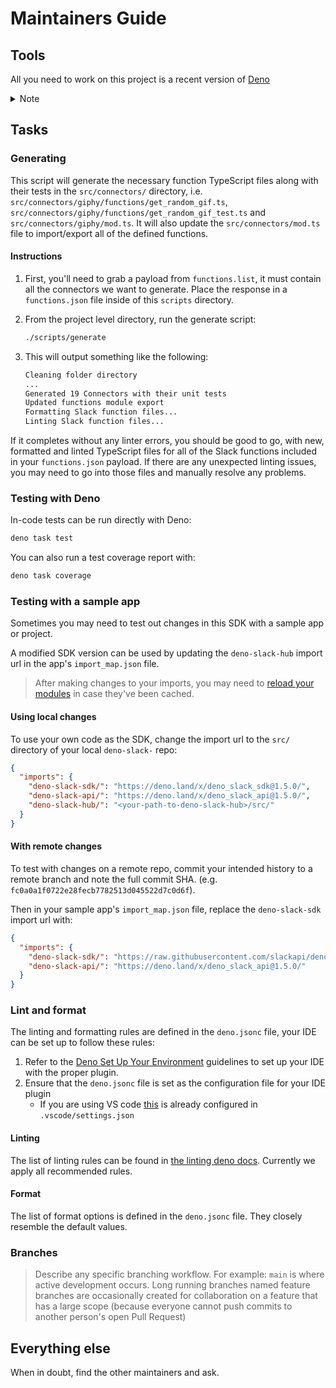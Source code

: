 # Maintainers Guide

## Tools

All you need to work on this project is a recent version of
[Deno](https://deno.land/)

<details>
  <summary>Note</summary>

- You can set up shell completion by following the
  [Shell Completion](https://deno.land/manual/getting_started/setup_your_environment#shell-completions)
  guidelines.

</details>

## Tasks

### Generating

This script will generate the necessary function TypeScript files along with
their tests in the `src/connectors/` directory, i.e.
`src/connectors/giphy/functions/get_random_gif.ts`,
`src/connectors/giphy/functions/get_random_gif_test.ts` and
`src/connectors/giphy/mod.ts`. It will also update the `src/connectors/mod.ts`
file to import/export all of the defined functions.

#### Instructions

1. First, you'll need to grab a payload from `functions.list`, it must contain
   all the connectors we want to generate. Place the response in a
   `functions.json` file inside of this `scripts` directory.

2. From the project level directory, run the generate script:

   ```sh
   ./scripts/generate
   ```

3. This will output something like the following:

   ```txt
   Cleaning folder directory
   ...
   Generated 19 Connectors with their unit tests
   Updated functions module export
   Formatting Slack function files...
   Linting Slack function files...
   ```

If it completes without any linter errors, you should be good to go, with new,
formatted and linted TypeScript files for all of the Slack functions included in
your `functions.json` payload. If there are any unexpected linting issues, you
may need to go into those files and manually resolve any problems.

### Testing with Deno

In-code tests can be run directly with Deno:

```zsh
deno task test
```

You can also run a test coverage report with:

```zsh
deno task coverage
```

### Testing with a sample app

Sometimes you may need to test out changes in this SDK with a sample app or
project.

A modified SDK version can be used by updating the `deno-slack-hub` import url
in the app's `import_map.json` file.

> After making changes to your imports, you may need to
> [reload your modules](https://deno.land/manual@v1.29.1/basics/modules/reloading_modules)
> in case they've been cached.

#### Using local changes

To use your own code as the SDK, change the import url to the `src/` directory
of your local `deno-slack-` repo:

```json
{
  "imports": {
    "deno-slack-sdk/": "https://deno.land/x/deno_slack_sdk@1.5.0/",
    "deno-slack-api/": "https://deno.land/x/deno_slack_api@1.5.0/",
    "deno-slack-hub/": "<your-path-to-deno-slack-hub>/src/"
  }
}
```

#### With remote changes

To test with changes on a remote repo, commit your intended history to a remote
branch and note the full commit SHA. (e.g.
`fc0a0a1f0722e28fecb7782513d045522d7c0d6f`).

Then in your sample app's `import_map.json` file, replace the `deno-slack-sdk`
import url with:

```json
{
  "imports": {
    "deno-slack-sdk/": "https://raw.githubusercontent.com/slackapi/deno-slack-sdk/<commit-SHA-goes-here>/src/",
    "deno-slack-api/": "https://deno.land/x/deno_slack_api@1.5.0/"
  }
}
```

### Lint and format

The linting and formatting rules are defined in the `deno.jsonc` file, your IDE
can be set up to follow these rules:

1. Refer to the
   [Deno Set Up Your Environment](https://deno.land/manual/getting_started/setup_your_environment)
   guidelines to set up your IDE with the proper plugin.
2. Ensure that the `deno.jsonc` file is set as the configuration file for your
   IDE plugin
   - If you are using VS code
     [this](https://deno.land/manual/references/vscode_deno#using-a-configuration-file)
     is already configured in `.vscode/settings.json`

#### Linting

The list of linting rules can be found in
[the linting deno docs](https://lint.deno.land/). Currently we apply all
recommended rules.

#### Format

The list of format options is defined in the `deno.jsonc` file. They closely
resemble the default values.

### Branches

> Describe any specific branching workflow. For example: `main` is where active
> development occurs. Long running branches named feature branches are
> occasionally created for collaboration on a feature that has a large scope
> (because everyone cannot push commits to another person's open Pull Request)

## Everything else

When in doubt, find the other maintainers and ask.

[semver]: http://semver.org/
